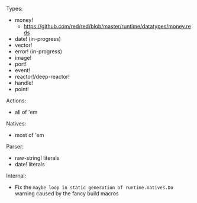 Types:
- money!
	- https://github.com/red/red/blob/master/runtime/datatypes/money.reds
- date! (in-progress)
- vector!
- error! (in-progress)
- image!
- port!
- event!
- reactor!/deep-reactor!
- handle!
- point!

Actions:
- all of 'em

Natives:
- most of 'em

Parser:
- raw-string! literals
- date! literals

Internal:
- Fix the `maybe loop in static generation of runtime.natives.Do` warning caused by the fancy build macros